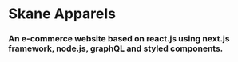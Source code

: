 # Skane Apparels

### An e-commerce website based on react.js using next.js framework, node.js, graphQL and styled components.
